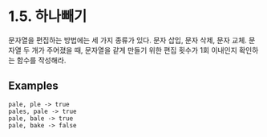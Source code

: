 # 1.5. 하나빼기

문자열을 편집하는 방법에는 세 가지 종류가 있다. 문자 삽입, 문자 삭제, 문자 교체. 문자열 두 개가 주어졌을 때, 문자열을 같게 만들기 위한 편집 횟수가 1회 이내인지 확인하는 함수를 작성해라.

## Examples

```
pale, ple -> true
pales, pale -> true
pale, bale -> true
pale, bake -> false
```
